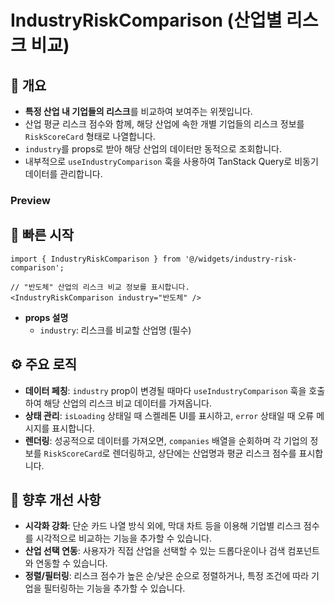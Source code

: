 # IndustryRiskComparison (산업별 리스크 비교)

## 📖 개요
- **특정 산업 내 기업들의 리스크**를 비교하여 보여주는 위젯입니다.
- 산업 평균 리스크 점수와 함께, 해당 산업에 속한 개별 기업들의 리스크 정보를 `RiskScoreCard` 형태로 나열합니다.
- `industry`를 props로 받아 해당 산업의 데이터만 동적으로 조회합니다.
- 내부적으로 `useIndustryComparison` 훅을 사용하여 TanStack Query로 비동기 데이터를 관리합니다.

### Preview
<!-- 실제 스크린샷은 docs/screenshot.png 등에 추가 후 아래 경로로 삽입하세요. -->
<!-- ![Widget Screenshot](./docs/screenshot.png) -->

## 🚀 빠른 시작

```tsx
import { IndustryRiskComparison } from '@/widgets/industry-risk-comparison';

// "반도체" 산업의 리스크 비교 정보를 표시합니다.
<IndustryRiskComparison industry="반도체" />
```

- **props 설명**
  - `industry`: 리스크를 비교할 산업명 (필수)

## ⚙️ 주요 로직

- **데이터 페칭**: `industry` prop이 변경될 때마다 `useIndustryComparison` 훅을 호출하여 해당 산업의 리스크 비교 데이터를 가져옵니다.
- **상태 관리**: `isLoading` 상태일 때 스켈레톤 UI를 표시하고, `error` 상태일 때 오류 메시지를 표시합니다.
- **렌더링**: 성공적으로 데이터를 가져오면, `companies` 배열을 순회하며 각 기업의 정보를 `RiskScoreCard`로 렌더링하고, 상단에는 산업명과 평균 리스크 점수를 표시합니다.

## 🔮 향후 개선 사항
- **시각화 강화**: 단순 카드 나열 방식 외에, 막대 차트 등을 이용해 기업별 리스크 점수를 시각적으로 비교하는 기능을 추가할 수 있습니다.
- **산업 선택 연동**: 사용자가 직접 산업을 선택할 수 있는 드롭다운이나 검색 컴포넌트와 연동할 수 있습니다.
- **정렬/필터링**: 리스크 점수가 높은 순/낮은 순으로 정렬하거나, 특정 조건에 따라 기업을 필터링하는 기능을 추가할 수 있습니다. 